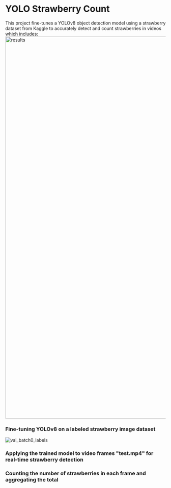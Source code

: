 # YOLO Strawberry Count
This project fine-tunes a YOLOv8 object detection model using a strawberry dataset from Kaggle to accurately detect and count strawberries in videos which includes:
<img width="2400" height="1200" alt="results" src="https://github.com/user-attachments/assets/1a91ae4c-b725-4852-924e-528b60e968a9" />
### Fine-tuning YOLOv8 on a labeled strawberry image dataset
![val_batch0_labels](https://github.com/user-attachments/assets/c03fcdfc-fa57-4acd-a79b-f01191e09e2f)

### Applying the trained model to video frames "test.mp4" for real-time strawberry detection 

### Counting the number of strawberries in each frame and aggregating the total
